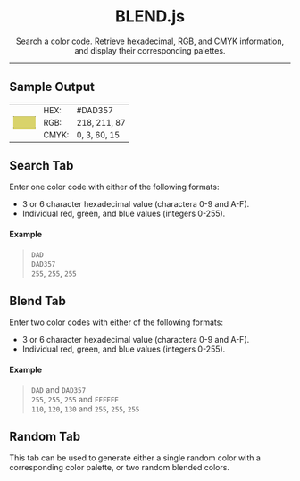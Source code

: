<div align="center">

# BLEND.js
Search a color code. Retrieve hexadecimal, RGB, and CMYK information, and 
display their corresponding palettes.

</div align="center">

---

## Sample Output

<table>
    <tr>
        <th rowspan="3">
        <div style="background-color:#dad357">
        <img width="40px" src="readme-display/active-color.png" />
        </div>
        </th>
        <td>HEX:</td>
        <td>#DAD357</td>
    </tr>
    <tr>
        <td>RGB:</td>
        <td>218, 211, 87</td>
    </tr>
    <tr>
        <td>CMYK:</td>
        <td>0, 3, 60, 15</td>
    </tr>
</table>

## Search Tab
Enter one color code with either of the following formats:

- 3 or 6 character hexadecimal value (charactera 0-9 and A-F).
- Individual red, green, and blue values (integers 0-255).

#### Example
> `DAD`  
> `DAD357`  
> `255`, `255`, `255`

## Blend Tab
Enter two color codes with either of the following formats:

- 3 or 6 character hexadecimal value (charactera 0-9 and A-F).
- Individual red, green, and blue values (integers 0-255).

#### Example
> `DAD` and `DAD357`  
> `255`, `255`, `255` and `FFFEEE`  
> `110`, `120`, `130` and `255`, `255`, `255`  

## Random Tab
This tab can be used to generate either a single random color with a corresponding 
color palette, or two random blended colors.